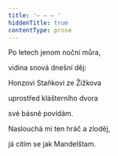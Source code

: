 ```yaml
---
title: '– – – '
hiddenTitle: true
contentType: prose
---
```


Po letech jenom noční můra,

vidina snová dnešní děj:

Honzovi Staňkovi ze Žižkova

uprostřed klášterního dvora

své básně povídám.

Naslouchá mi ten hráč a zloděj,

já cítím se jak Mandelštam.
